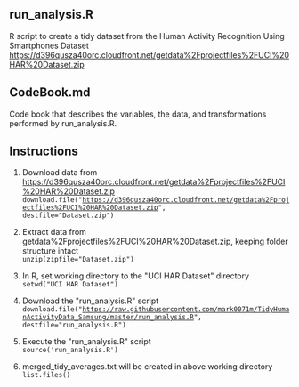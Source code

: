 ## run_analysis.R
R script to create a tidy dataset from the Human Activity Recognition Using Smartphones Dataset 
https://d396qusza40orc.cloudfront.net/getdata%2Fprojectfiles%2FUCI%20HAR%20Dataset.zip

## CodeBook.md
Code book that describes the variables, the data, and transformations performed by run_analysis.R.

## Instructions
1. Download data from https://d396qusza40orc.cloudfront.net/getdata%2Fprojectfiles%2FUCI%20HAR%20Dataset.zip<br>
  <code>download.file("https://d396qusza40orc.cloudfront.net/getdata%2Fprojectfiles%2FUCI%20HAR%20Dataset.zip", destfile="Dataset.zip")</code>
  
2. Extract data from getdata%2Fprojectfiles%2FUCI%20HAR%20Dataset.zip, keeping folder structure intact<br>
  <code>unzip(zipfile="Dataset.zip")</code>

3. In R, set working directory to the "UCI HAR Dataset" directory<br>
  <code>setwd("UCI HAR Dataset")</code>

4. Download the "run_analysis.R" script<br>
  <code>download.file("https://raw.githubusercontent.com/mark0071m/TidyHumanActivityData_Samsung/master/run_analysis.R", destfile="run_analysis.R")</code>
5. Execute the "run_analysis.R" script<br>
  <code>source('run_analysis.R')</code>
6. merged_tidy_averages.txt will be created in above working directory<br>
  <code>list.files()</code>

